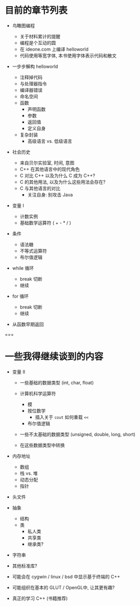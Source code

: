 # 目前的章节列表

+ 鸟瞰图编程
	+ 关于材料累计的提醒
	+ 编程是个互动的圆
	+ 在 ideone.com 上编译 helloworld 
	+ 代码使用等宽字体, 本书使用字体表示代码和散文

+ 一步步解构 helloworld	
	+ 注释掉代码
	+ 与处理器指令
	+ 编译器错误
	+ 命名空间
	+ 函数
		+ 声明函数
		+ 参数
		+ 返回值
		+ 定义自身
	+ 复杂封装
		+ 高级语言 vs. 低级语言 

+ 社会历史
	+ 来自贝尔实验室, 时间, 意图
	+ C++ 在其他语言中的现代角色
	+ C 对比 C++ 以及为什么 C 成为 C++?
	+ C 的其他用法, 以及为什么这些用法会存在? 
	+ C 与其他语言的对比
		+ 关注自身: 别攻击 Java
+ 变量 I
	+ 计数实例
	+ 基础数学运算符 ( + - * / )

+ 条件
	+ 语法糖
	+ 不等式运算符
	+ 布尔值逻辑

+ while 循环
	+ break 切断
	+ 继续
+ for 循环
	+ break 切断
	+ 继续

+ 从函数早期返回

	
===
	
# 一些我得继续谈到的内容
    
+ 变量 II
	+ 一些基础的数据类型 (int, char, float)
	
	+ 计算机科学运算符
		+  模
		+ 按位数学
			+ 插入关于 `cout` 如何重载 `<<`
		+ 布尔值逻辑
	+ 一些不太基础的数据类型 (unsigned, double, long, short)
	+ 在这些数据类型中转换
	

+ 内存地址
	+ 数组
	+ 栈 vs. 堆
	+ 动态分配
	+ 指针
+ 头文件
+ 抽象
	+ 结构
	+ 类
		+ 私人类
		+ 共享类
		+ 继承类?
+ 字符串
+ 其他标准库?
+ 可能会在 cygwin / linux / bsd 中显示基于终端的 C++
+ 可能组织在基本的 GLUT / OpenGL中, 让其更有趣?

+ 真正的学习 C++ (书籍推荐)


